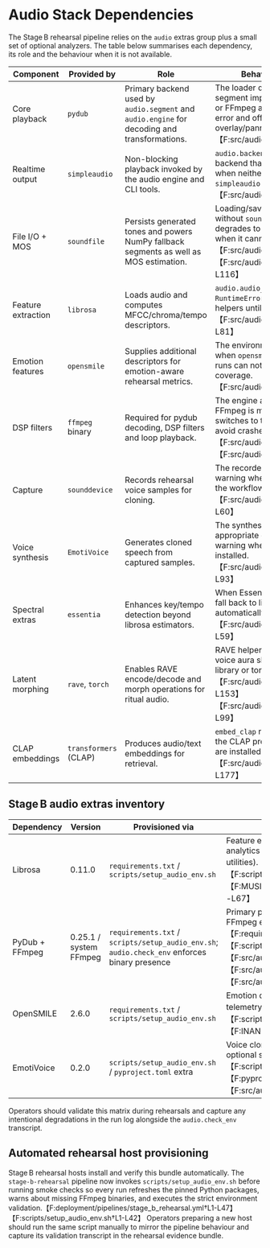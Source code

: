 # Audio Stack Dependencies

The Stage B rehearsal pipeline relies on the `audio` extras group plus a
small set of optional analyzers. The table below summarises each dependency,
its role and the behaviour when it is not available.

| Component | Provided by | Role | Behaviour when missing |
| --- | --- | --- | --- |
| Core playback | `pydub` | Primary backend used by `audio.segment` and `audio.engine` for decoding and transformations. | The loader drops to the NumPy segment implementation when pydub or FFmpeg are unavailable, logging an error and offering only basic overlay/panning features.【F:src/audio/segment.py†L4-L104】 |
| Realtime output | `simpleaudio` | Non-blocking playback invoked by the audio engine and CLI tools. | `audio.backends` falls back to a no-op backend that only writes WAV files when neither `soundfile` nor `simpleaudio` are present.【F:src/audio/backends.py†L1-L69】 |
| File I/O + MOS | `soundfile` | Persists generated tones and powers NumPy fallback segments as well as MOS estimation. | Loading/saving raises a `RuntimeError` without `soundfile`; the voice cloner degrades to a baseline MOS of 1.0 when it cannot read waveforms.【F:src/audio/segment.py†L60-L120】【F:src/audio/voice_cloner.py†L70-L116】 |
| Feature extraction | `librosa` | Loads audio and computes MFCC/chroma/tempo descriptors. | `audio.audio_ingestion` raises a `RuntimeError` for loaders and feature helpers until librosa is installed.【F:src/audio/audio_ingestion.py†L12-L81】 |
| Emotion features | `opensmile` | Supplies additional descriptors for emotion-aware rehearsal metrics. | The environment check logs a warning when `opensmile` is missing so Stage B runs can note reduced telemetry coverage.【F:src/audio/check_env.py†L12-L44】 |
| DSP filters | `ffmpeg` binary | Required for pydub decoding, DSP filters and loop playback. | The engine aborts playback when FFmpeg is missing and the loader switches to the NumPy backend to avoid crashes.【F:src/audio/segment.py†L60-L83】【F:src/audio/engine.py†L183-L207】 |
| Capture | `sounddevice` | Records rehearsal voice samples for cloning. | The recorder emits silence and logs a warning when `sounddevice` is absent so the workflow still completes.【F:src/audio/voice_cloner.py†L32-L60】 |
| Voice synthesis | `EmotiVoice` | Generates cloned speech from captured samples. | The synthesiser emits silence of appropriate duration and logs a warning when EmotiVoice is not installed.【F:src/audio/voice_cloner.py†L62-L93】 |
| Spectral extras | `essentia` | Enhances key/tempo detection beyond librosa estimators. | When Essentia is missing the helpers fall back to librosa algorithms automatically.【F:src/audio/audio_ingestion.py†L29-L59】 |
| Latent morphing | `rave`, `torch` | Enables RAVE encode/decode and morph operations for ritual audio. | RAVE helpers raise `RuntimeError` and voice aura skips morphing when the library or torch backend is unavailable.【F:src/audio/dsp_engine.py†L95-L153】【F:src/audio/voice_aura.py†L92-L99】 |
| CLAP embeddings | `transformers` (CLAP) | Produces audio/text embeddings for retrieval. | `embed_clap` raises a `RuntimeError` until the CLAP processor, model and torch are installed.【F:src/audio/audio_ingestion.py†L33-L177】 |

## Stage B audio extras inventory

| Dependency | Version | Provisioned via | Primary usage |
| --- | --- | --- | --- |
| Librosa | 0.11.0 | `requirements.txt` / `scripts/setup_audio_env.sh` | Feature extraction for ingestion and rehearsal analytics (`audio_ingestion`, MUSIC foundation utilities).【F:requirements.txt†L24-L28】【F:scripts/setup_audio_env.sh†L10-L18】【F:MUSIC_FOUNDATION/music_foundation.py†L18-L67】 |
| PyDub + FFmpeg | 0.25.1 / system FFmpeg | `requirements.txt` / `scripts/setup_audio_env.sh`; `audio.check_env` enforces binary presence | Primary playback backend for segment/engine; FFmpeg enables decoding, looping and DSP paths.【F:requirements.txt†L20-L36】【F:scripts/setup_audio_env.sh†L9-L22】【F:src/audio/segment.py†L45-L120】【F:src/audio/engine.py†L37-L207】【F:src/audio/check_env.py†L9-L61】 |
| OpenSMILE | 2.6.0 | `requirements.txt` / `scripts/setup_audio_env.sh` | Emotion descriptors for listening and rehearsal telemetry.【F:requirements.txt†L29-L36】【F:scripts/setup_audio_env.sh†L10-L18】【F:INANNA_AI/listening_engine.py†L21-L145】 |
| EmotiVoice | 0.2.0 | `scripts/setup_audio_env.sh` / `pyproject.toml` extra | Voice cloning output for avatar narration when the optional synthesiser is available.【F:scripts/setup_audio_env.sh†L10-L18】【F:pyproject.toml†L74-L83】【F:src/audio/voice_cloner.py†L62-L116】 |

Operators should validate this matrix during rehearsals and capture any
intentional degradations in the run log alongside the `audio.check_env`
transcript.

## Automated rehearsal host provisioning

Stage B rehearsal hosts install and verify this bundle automatically.
The `stage-b-rehearsal` pipeline now invokes `scripts/setup_audio_env.sh`
before running smoke checks so every run refreshes the pinned Python
packages, warns about missing FFmpeg binaries, and executes the strict
environment validation.【F:deployment/pipelines/stage_b_rehearsal.yml†L1-L47】【F:scripts/setup_audio_env.sh†L1-L42】
Operators preparing a new host should run the same script manually to
mirror the pipeline behaviour and capture its validation transcript in
the rehearsal evidence bundle.

